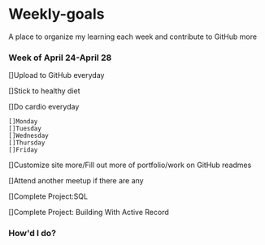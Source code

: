 # Weekly-goals
A place to organize my learning each week and contribute to GitHub more

### Week of April 24-April 28

[]Upload to GitHub everyday

[]Stick to healthy diet

[]Do cardio everyday

    []Monday
    []Tuesday
    []Wednesday
    []Thursday
    []Friday


[]Customize site more/Fill out more of portfolio/work on GitHub readmes

[]Attend another meetup if there are any

[]Complete Project:SQL

[]Complete Project: Building With Active Record

### How'd I do?

